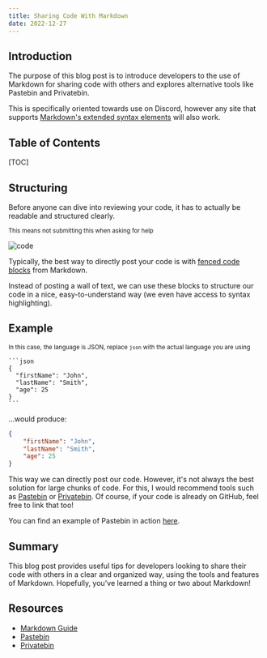 ```yaml
---
title: Sharing Code With Markdown
date: 2022-12-27
---
```


## Introduction

The purpose of this blog post is to introduce developers to the use of Markdown for sharing code with others and explores alternative tools like Pastebin and Privatebin.

This is specifically oriented towards use on Discord, however any site that supports [Markdown's extended syntax elements](https://www.markdownguide.org/extended-syntax/) will also work.

## Table of Contents

[TOC]

## Structuring

Before anyone can dive into reviewing your code, it has to actually be readable and structured clearly.

<small>This means not submitting this when asking for help</small>

![code](https://ak.picdn.net/shutterstock/videos/24896750/thumb/12.jpg?ip=x480)

Typically, the best way to directly post your code is with [fenced code blocks](https://www.markdownguide.org/extended-syntax/#fenced-code-blocks) from Markdown.

Instead of posting a wall of text, we can use these blocks to structure our code in a nice, easy-to-understand way (we even have access to syntax highlighting).

## Example

<small>In this case, the language is JSON, replace `json` with the actual language you are using</small>

````
```json
{
  "firstName": "John",
  "lastName": "Smith",
  "age": 25
}
```
````

...would produce:

```json
{
	"firstName": "John",
	"lastName": "Smith",
	"age": 25
}
```

This way we can directly post our code. However, it's not always the best solution for large chunks of code. For this, I would recommend tools such as [Pastebin](https://pastebin.com/) or [Privatebin](https://privatebin.net/). Of course, if your code is already on GitHub, feel free to link that too!

You can find an example of Pastebin in action [here](https://pastebin.com/qzBQxvwb).

## Summary

This blog post provides useful tips for developers looking to share their code with others in a clear and organized way, using the tools and features of Markdown. Hopefully, you've learned a thing or two about Markdown!

## Resources

- [Markdown Guide](https://www.markdownguide.org/extended-syntax/)
- [Pastebin](https://pastebin.com/)
- [Privatebin](https://privatebin.net/)
